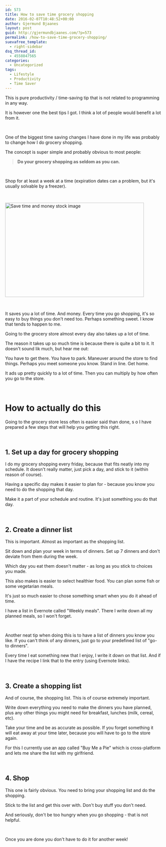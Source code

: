 ```yaml
---
id: 573
title: How to save time grocery shopping
date: 2016-02-07T10:48:52+00:00
author: Gjermund Bjaanes
layout: post
guid: http://gjermundbjaanes.com/?p=573
permalink: /how-to-save-time-grocery-shopping/
suevafree_template:
  - right-sidebar
dsq_thread_id:
  - 4558847565
categories:
  - Uncategorized
tags:
  - Lifestyle
  - Productivity
  - Time Saver
---
```

This is pure productivity / time-saving tip that is not related to programming in any way.

It is however one the best tips I got. I think a lot of people would benefit a lot from it.

<!--more-->
&nbsp;

One of the biggest time saving changes I have done in my life was probably to change how I do grocery shopping.

The concept is super simple and probably obvious to most people:

> **Do your grocery shopping as seldom as you can.**

&nbsp;

Shop for at least a week at a time (expiration dates can a problem, but it's usually solvable by a freezer).

&nbsp;

<a href="http://gjermundbjaanes.com/wp-content/uploads/2016/02/Depositphotos_6914280_s-2015.jpg" rel="attachment wp-att-577"><img class="alignnone size-large wp-image-577" src="http://gjermundbjaanes.com/wp-content/uploads/2016/02/Depositphotos_6914280_s-2015-449x304.jpg" alt="Save time and money stock image" width="449" height="304" /></a>

&nbsp;

It saves you a lot of time. And money. Every time you go shopping, it's so easy to buy things you don't need too. Perhaps something sweet. I know that tends to happen to me.

Going to the grocery store almost every day also takes up a lot of time.

The reason it takes up so much time is because there is quite a bit to it. 
It doesn't sound lik much, but hear me out:

You have to get there. You have to park. Maneuver around the store to find things. Perhaps you meet someone you know. Stand in line. Get home. 

It ads up pretty quickly to a lot of time. Then you can multiply by how often you go to the store. 

&nbsp;

# How to actually do this

Going to the grocery store less often is easier said than done, s
o I have prepared a few steps that will help you getting this right.

&nbsp;

## 1. Set up a day for grocery shopping

I do my grocery shopping every friday, because that fits neatly into my schedule. 
It doesn't really matter, just pick a day, and stick to it (within reason of course).

Having a specific day makes it easier to plan for - because you know you need to do the shopping that day.

Make it a part of your schedule and routine. It's just something you do that day.

&nbsp;

## 2. Create a dinner list

This is important. Almost as important as the shopping list.

Sit down and plan your week in terms of dinners. Set up 7 dinners and don't deviate from them during the week.
  
Which day you eat them doesn't matter - as long as you stick to choices you made.

This also makes is easier to select healthier food. You can plan some fish or some vegetarian meals.
  
It's just so much easier to chose something smart when you do it ahead of time.

I have a list in Evernote called "Weekly meals". There I write down all my planned meals, so I won't forget.

&nbsp;

Another neat tip when doing this is to have a list of dinners you know you like. If you can't think of any dinners, just go to your predefined list of "go-to dinners".

Every time I eat something new that I enjoy, I write it down on that list. And if I have the recipe I link that to the entry (using Evernote links).

&nbsp;

## 3. Create a shopping list

And of course, the shopping list. This is of course extremely important.

Write down everything you need to make the dinners you have planned, plus any other things you might need for breakfast, lunches (milk, cereal, etc).

Take your time and be as accurate as possible. If you forget something it will eat away at your time later, because you will have to go to the store again.

For this I currently use an app called "Buy Me a Pie" which is cross-platform and lets me share the list with my girlfriend.

&nbsp;

## 4. Shop

This one is fairly obvious. You need to bring your shopping list and do the shopping.

Stick to the list and get this over with. Don't buy stuff you don't need.

And seriously, don't be too hungry when you go shopping - that is not helpful.

&nbsp;

Once you are done you don't have to do it for another week!
